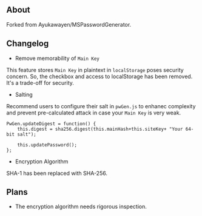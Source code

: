 ## About
Forked from Ayukawayen/MSPasswordGenerator.

## Changelog
* Remove memorability of `Main Key`

This feature stores `Main Key` in plaintext in `localStorage` poses security concern. So, the checkbox and access to localStorage has been removed. It's a trade-off for security.

* Salting

Recommend users to configure their salt in `pwGen.js` to enhanec complexity and prevent pre-calculated attack in case your `Main Key` is very weak.

```
PwGen.updateDigest = function() {
	this.digest = sha256.digest(this.mainHash+this.siteKey+ "Your 64-bit salt");
	
	this.updatePassword();
};
```
* Encryption Algorithm

SHA-1 has been replaced with SHA-256.

## Plans
* The encryption algorithm needs rigorous inspection.
